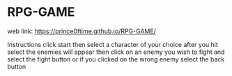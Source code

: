 # RPG-GAME

web link: https://prince0ftime.github.io/RPG-GAME/

Instructions click start then select a character of your choice after you hit select the enemies will appear then click on an enemy you wish to fight and select the fight button or if you clicked on the wrong enemy select the back button
